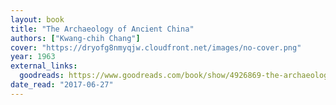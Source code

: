 ```yaml
---
layout: book
title: "The Archaeology of Ancient China"
authors: ["Kwang-chih Chang"]
cover: "https://dryofg8nmyqjw.cloudfront.net/images/no-cover.png"
year: 1963
external_links:
  goodreads: https://www.goodreads.com/book/show/4926869-the-archaeology-of-ancient-china
date_read: "2017-06-27"
---
```

